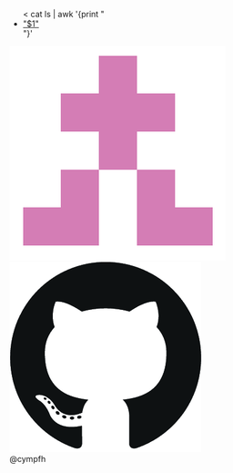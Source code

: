 <div class="tabs is-centered">
<ul>
< cat ls | awk '{print "<li><a href=\""$2"\">"$1"</a></li>"}'
</ul>
</div>

<div class='page'>
<a target="" onclick="resume.open=1"><img class='icon' src='resources/img/identicon.png'></a>
<a target='_blank' href='https://github.com/cympfh'><img class='icon' src='resources/img/GitHub-Mark.png'></a>
</div>

<details class="resume" id="resume">
<summary style="list-style:none">@cympfh</summary>
<pre>
cympfh@gmail.com
github.com/cympfh
atcoder.jp/users/cympfh
Math & Programming
Scheme, awk, sed, Rust, shell script
Logic & Learning
NLP, Machine Learning, Category Theory
v(^^)v
</pre>
</details>
